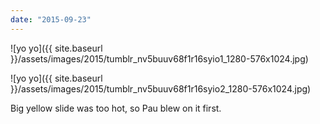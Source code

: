 ```yaml
---
date: "2015-09-23"
---
```


![yo yo]({{ site.baseurl }}/assets/images/2015/tumblr_nv5buuv68f1r16syio1_1280-576x1024.jpg)

![yo yo]({{ site.baseurl }}/assets/images/2015/tumblr_nv5buuv68f1r16syio2_1280-576x1024.jpg)

Big yellow slide was too hot, so Pau blew on it first.
